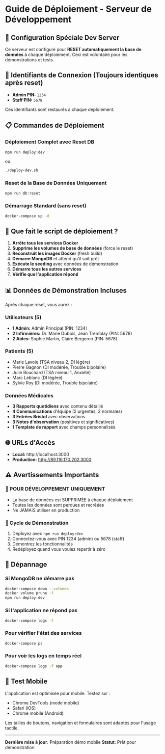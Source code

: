 # Guide de Déploiement - Serveur de Développement

## 🚨 Configuration Spéciale Dev Server

Ce serveur est configuré pour **RESET automatiquement la base de données** à chaque déploiement. Ceci est volontaire pour les démonstrations et tests.

## 🔐 Identifiants de Connexion (Toujours identiques après reset)

- **Admin PIN:** `1234`
- **Staff PIN:** `5678`

Ces identifiants sont restaurés à chaque déploiement.

## 📋 Commandes de Déploiement

### Déploiement Complet avec Reset DB
```bash
npm run deploy:dev
```
ou
```bash
./deploy-dev.sh
```

### Reset de la Base de Données Uniquement
```bash
npm run db:reset
```

### Démarrage Standard (sans reset)
```bash
docker-compose up -d
```

## 🔄 Que fait le script de déploiement ?

1. **Arrête tous les services Docker**
2. **Supprime les volumes de base de données** (force le reset)
3. **Reconstruit les images Docker** (fresh build)
4. **Démarre MongoDB** et attend qu'il soit prêt
5. **Exécute le seeding** avec données de démonstration
6. **Démarre tous les autres services**
7. **Vérifie que l'application répond**

## 📊 Données de Démonstration Incluses

Après chaque reset, vous aurez :

### Utilisateurs (5)
- **1 Admin:** Admin Principal (PIN: 1234)
- **2 Infirmières:** Dr. Marie Dubois, Jean Tremblay (PIN: 5678)
- **2 Aides:** Sophie Martin, Claire Bergeron (PIN: 5678)

### Patients (5)
- Marie Lavoie (TSA niveau 2, DI légère)
- Pierre Gagnon (DI modérée, Trouble bipolaire)
- Julie Bouchard (TSA niveau 1, Anxiété)
- Marc Leblanc (DI légère)
- Sylvie Roy (DI modérée, Trouble bipolaire)

### Données Médicales
- **3 Rapports quotidiens** avec contenu détaillé
- **4 Communications** d'équipe (2 urgentes, 2 normales)
- **3 Entrées Bristol** avec observations
- **3 Notes d'observation** (positives et significatives)
- **1 Template de rapport** avec champs personnalisés

## 🌐 URLs d'Accès

- **Local:** http://localhost:3000
- **Production:** http://89.116.170.202:3000

## ⚠️ Avertissements Importants

### 🔴 POUR DÉVELOPPEMENT UNIQUEMENT
- La base de données est SUPPRIMÉE à chaque déploiement
- Toutes les données sont perdues et recréées
- Ne JAMAIS utiliser en production

### 🔄 Cycle de Démonstration
1. Déployez avec `npm run deploy:dev`
2. Connectez-vous avec PIN 1234 (admin) ou 5678 (staff)
3. Démontrez les fonctionnalités
4. Redéployez quand vous voulez repartir à zéro

## 🔧 Dépannage

### Si MongoDB ne démarre pas
```bash
docker-compose down --volumes
docker volume prune -f
npm run deploy:dev
```

### Si l'application ne répond pas
```bash
docker-compose logs -f
```

### Pour vérifier l'état des services
```bash
docker-compose ps
```

### Pour voir les logs en temps réel
```bash
docker-compose logs -f app
```

## 📱 Test Mobile

L'application est optimisée pour mobile. Testez sur :
- Chrome DevTools (mode mobile)
- Safari (iOS)
- Chrome mobile (Android)

Les tailles de boutons, navigation et formulaires sont adaptés pour l'usage tactile.

---

**Dernière mise à jour:** Préparation démo mobile
**Statut:** Prêt pour démonstration